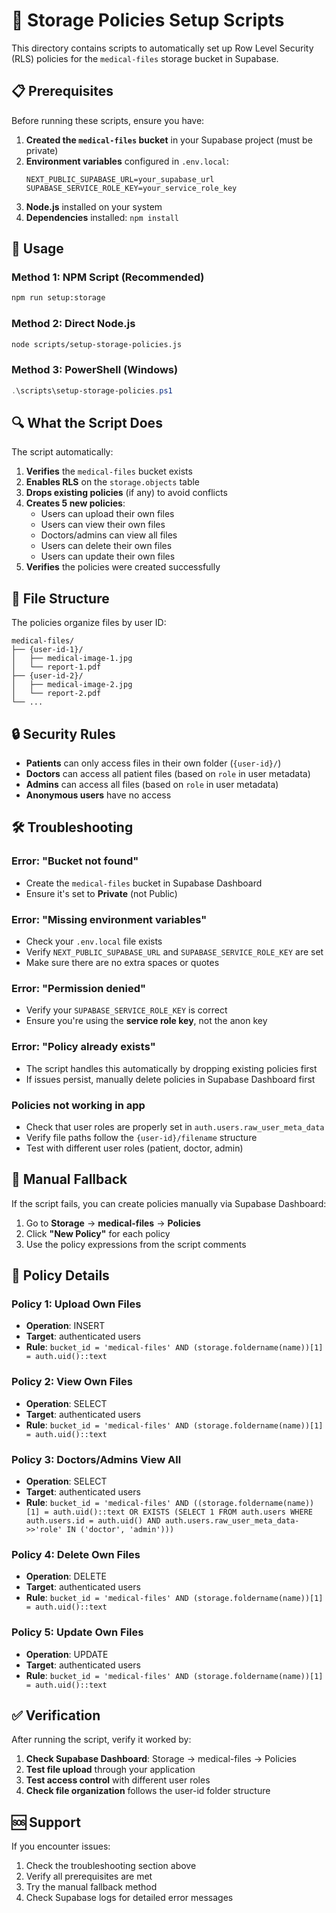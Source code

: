 # 🔐 Storage Policies Setup Scripts

This directory contains scripts to automatically set up Row Level Security (RLS) policies for the `medical-files` storage bucket in Supabase.

## 📋 Prerequisites

Before running these scripts, ensure you have:

1. **Created the `medical-files` bucket** in your Supabase project (must be private)
2. **Environment variables** configured in `.env.local`:
   ```env
   NEXT_PUBLIC_SUPABASE_URL=your_supabase_url
   SUPABASE_SERVICE_ROLE_KEY=your_service_role_key
   ```
3. **Node.js** installed on your system
4. **Dependencies** installed: `npm install`

## 🚀 Usage

### Method 1: NPM Script (Recommended)
```bash
npm run setup:storage
```

### Method 2: Direct Node.js
```bash
node scripts/setup-storage-policies.js
```

### Method 3: PowerShell (Windows)
```powershell
.\scripts\setup-storage-policies.ps1
```

## 🔍 What the Script Does

The script automatically:

1. **Verifies** the `medical-files` bucket exists
2. **Enables RLS** on the `storage.objects` table
3. **Drops existing policies** (if any) to avoid conflicts
4. **Creates 5 new policies**:
   - Users can upload their own files
   - Users can view their own files
   - Doctors/admins can view all files
   - Users can delete their own files
   - Users can update their own files
5. **Verifies** the policies were created successfully

## 📁 File Structure

The policies organize files by user ID:
```
medical-files/
├── {user-id-1}/
│   ├── medical-image-1.jpg
│   └── report-1.pdf
├── {user-id-2}/
│   ├── medical-image-2.jpg
│   └── report-2.pdf
└── ...
```

## 🔒 Security Rules

- **Patients** can only access files in their own folder (`{user-id}/`)
- **Doctors** can access all patient files (based on `role` in user metadata)
- **Admins** can access all files (based on `role` in user metadata)
- **Anonymous users** have no access

## 🛠️ Troubleshooting

### Error: "Bucket not found"
- Create the `medical-files` bucket in Supabase Dashboard
- Ensure it's set to **Private** (not Public)

### Error: "Missing environment variables"
- Check your `.env.local` file exists
- Verify `NEXT_PUBLIC_SUPABASE_URL` and `SUPABASE_SERVICE_ROLE_KEY` are set
- Make sure there are no extra spaces or quotes

### Error: "Permission denied"
- Verify your `SUPABASE_SERVICE_ROLE_KEY` is correct
- Ensure you're using the **service role key**, not the anon key

### Error: "Policy already exists"
- The script handles this automatically by dropping existing policies first
- If issues persist, manually delete policies in Supabase Dashboard first

### Policies not working in app
- Check that user roles are properly set in `auth.users.raw_user_meta_data`
- Verify file paths follow the `{user-id}/filename` structure
- Test with different user roles (patient, doctor, admin)

## 🔄 Manual Fallback

If the script fails, you can create policies manually via Supabase Dashboard:

1. Go to **Storage** → **medical-files** → **Policies**
2. Click **"New Policy"** for each policy
3. Use the policy expressions from the script comments

## 📝 Policy Details

### Policy 1: Upload Own Files
- **Operation**: INSERT
- **Target**: authenticated users
- **Rule**: `bucket_id = 'medical-files' AND (storage.foldername(name))[1] = auth.uid()::text`

### Policy 2: View Own Files
- **Operation**: SELECT
- **Target**: authenticated users  
- **Rule**: `bucket_id = 'medical-files' AND (storage.foldername(name))[1] = auth.uid()::text`

### Policy 3: Doctors/Admins View All
- **Operation**: SELECT
- **Target**: authenticated users
- **Rule**: `bucket_id = 'medical-files' AND ((storage.foldername(name))[1] = auth.uid()::text OR EXISTS (SELECT 1 FROM auth.users WHERE auth.users.id = auth.uid() AND auth.users.raw_user_meta_data->>'role' IN ('doctor', 'admin')))`

### Policy 4: Delete Own Files
- **Operation**: DELETE
- **Target**: authenticated users
- **Rule**: `bucket_id = 'medical-files' AND (storage.foldername(name))[1] = auth.uid()::text`

### Policy 5: Update Own Files
- **Operation**: UPDATE
- **Target**: authenticated users
- **Rule**: `bucket_id = 'medical-files' AND (storage.foldername(name))[1] = auth.uid()::text`

## ✅ Verification

After running the script, verify it worked by:

1. **Check Supabase Dashboard**: Storage → medical-files → Policies
2. **Test file upload** through your application
3. **Test access control** with different user roles
4. **Check file organization** follows the user-id folder structure

## 🆘 Support

If you encounter issues:

1. Check the troubleshooting section above
2. Verify all prerequisites are met
3. Try the manual fallback method
4. Check Supabase logs for detailed error messages